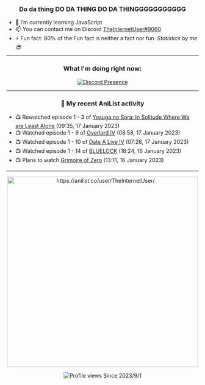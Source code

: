 <div align="center">

### Do da thing DO DA THING DO DA THINGGGGGGGGGGG
</div>

- 🌱 I’m currently learning JavaScript
- 📫 You can contact me on Discord [TheInternetUser#9060](https://discord.com/users/534117072796385300)
- ⚡ Fun fact: 80% of the Fun fact is neither a fact nor fun. _Statistics by me 😎_
<hr>

<div align="center">

### What I'm doing right now:
[![Discord Presence](https://lanyard.cnrad.dev/api/534117072796385300)](https://discord.com/users/534117072796385300)
<hr>
  
### 🌸 My recent AniList activity

</div>

<!-- ANILIST_ACTIVITY:start -->

-   📺 Rewatched episode 1 - 3 of [Yosuga no Sora: In Solitude Where We are Least Alone](https://anilist.co/anime/8861) (09:35, 17 January 2023)
-   📺 Watched episode 1 - 9 of [Overlord IV](https://anilist.co/anime/133844) (08:58, 17 January 2023)
-   📺 Watched episode 1 - 10 of [Date A Live IV](https://anilist.co/anime/116605) (07:26, 17 January 2023)
-   📺 Watched episode 1 - 14 of [BLUELOCK](https://anilist.co/anime/137822) (18:24, 16 January 2023)
-   📺 Plans to watch [Grimoire of Zero](https://anilist.co/anime/97682) (13:11, 16 January 2023)

<!-- ANILIST_ACTIVITY:end -->
<hr>

<div align="center">

<img width="500" alt="https://anilist.co/user/TheInternetUser/" src="https://img.anili.st/User/929966"/>

![Profile views](https://gpvc.arturio.dev/TheInternetUse7) Since 2023/9/1

</div>
